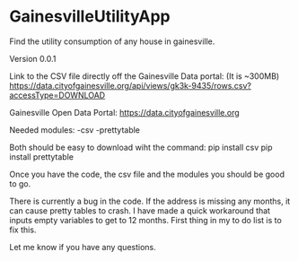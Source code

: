 # GainesvilleUtilityApp
Find the utility consumption of any house in gainesville.

Version 0.0.1

Link to the CSV file directly off the Gainesville Data portal: (It is ~300MB)
https://data.cityofgainesville.org/api/views/gk3k-9435/rows.csv?accessType=DOWNLOAD

Gainesville Open Data Portal:
https://data.cityofgainesville.org

Needed modules:
-csv
-prettytable

Both should be easy to download wiht the command:
pip install csv
pip install prettytable

Once you have the code, the csv file and the modules you should be good to go.

There is currently a bug in the code. If the address is missing any months, it can cause pretty tables to crash. I have made a quick workaround that inputs empty variables to get to 12 months. First thing in my to do list is to fix this. 

Let me know if you have any questions.
